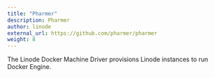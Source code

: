 ```yaml
---
title: "Pharmer"
description: Pharmer
author: linode
external_url: https://github.com/pharmer/pharmer
weight: 8
---
```


The Linode Docker Machine Driver provisions Linode instances to run Docker Engine.
